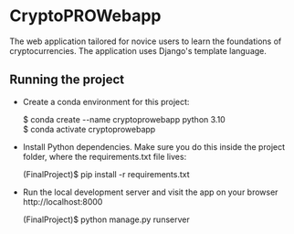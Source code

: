 # CryptoPROWebapp
The web application tailored for novice users to learn the foundations of cryptocurrencies. The application uses Django's template language. 

## Running the project
- Create a conda environment for this project:
  
	$ conda create --name cryptoprowebapp python 3.10 </br>
	$ conda activate cryptoprowebapp

- Install Python dependencies. Make sure you do this inside the project folder, where the requirements.txt file lives:

	(FinalProject)$ pip install -r requirements.txt

- Run the local development server and visit the app on your browser http://localhost:8000

	(FinalProject)$ python manage.py runserver

